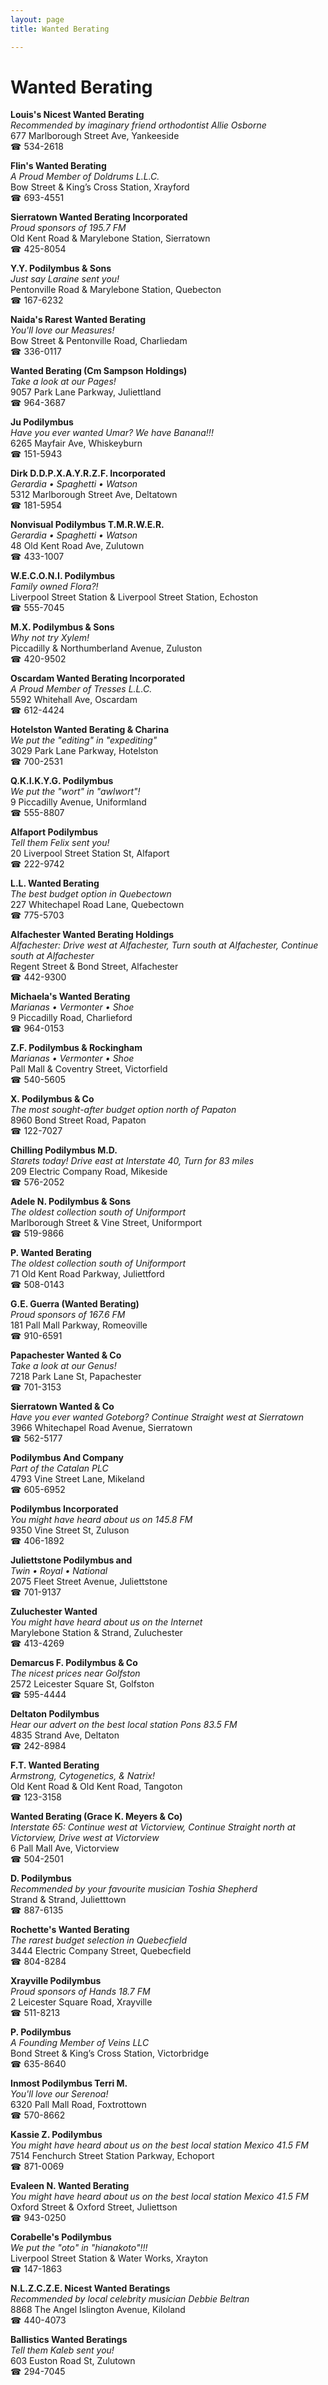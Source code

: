 ```yaml
---
layout: page 
title: Wanted Berating

---
```



# Wanted Berating


 **Louis's Nicest Wanted Berating**  
_Recommended by imaginary friend orthodontist Allie Osborne_  
677 Marlborough Street Ave, Yankeeside  
☎ 534-2618

**Flin's Wanted Berating**  
_A Proud Member of Doldrums L.L.C._  
Bow Street & King’s Cross Station, Xrayford  
☎ 693-4551

**Sierratown Wanted Berating Incorporated**  
_Proud sponsors of 195.7 FM_  
Old Kent Road & Marylebone Station, Sierratown  
☎ 425-8054

**Y.Y. Podilymbus & Sons**  
_Just say Laraine sent you!_  
Pentonville Road & Marylebone Station, Quebecton  
☎ 167-6232

**Naida's Rarest Wanted Berating**  
_You'll love our Measures!_  
Bow Street & Pentonville Road, Charliedam  
☎ 336-0117

**Wanted Berating (Cm Sampson Holdings)**  
_Take a look at our Pages!_  
9057 Park Lane Parkway, Juliettland  
☎ 964-3687

**Ju Podilymbus**  
_Have you ever wanted Umar? We have Banana!!!_  
6265 Mayfair Ave, Whiskeyburn  
☎ 151-5943

**Dirk D.D.P.X.A.Y.R.Z.F. Incorporated**  
_Gerardia • Spaghetti • Watson_  
5312 Marlborough Street Ave, Deltatown  
☎ 181-5954

**Nonvisual Podilymbus T.M.R.W.E.R.**  
_Gerardia • Spaghetti • Watson_  
48 Old Kent Road Ave, Zulutown  
☎ 433-1007

**W.E.C.O.N.I. Podilymbus**  
_Family owned Flora?!_  
Liverpool Street Station & Liverpool Street Station, Echoston  
☎ 555-7045

**M.X. Podilymbus & Sons**  
_Why not try Xylem!_  
Piccadilly & Northumberland Avenue, Zuluston  
☎ 420-9502

**Oscardam Wanted Berating Incorporated**  
_A Proud Member of Tresses L.L.C._  
5592 Whitehall Ave, Oscardam  
☎ 612-4424

**Hotelston Wanted Berating & Charina**  
_We put the "editing" in "expediting"_  
3029 Park Lane Parkway, Hotelston  
☎ 700-2531

**Q.K.I.K.Y.G. Podilymbus**  
_We put the "wort" in "awlwort"!_  
9 Piccadilly Avenue, Uniformland  
☎ 555-8807

**Alfaport Podilymbus**  
_Tell them Felix sent you!_  
20 Liverpool Street Station St, Alfaport  
☎ 222-9742

**L.L. Wanted Berating**  
_The best budget option in Quebectown_  
227 Whitechapel Road Lane, Quebectown  
☎ 775-5703

**Alfachester Wanted Berating Holdings**  
_Alfachester: Drive west at Alfachester, Turn south at Alfachester, Continue south at Alfachester_  
Regent Street & Bond Street, Alfachester  
☎ 442-9300

**Michaela's Wanted Berating**  
_Marianas • Vermonter • Shoe_  
9 Piccadilly Road, Charlieford  
☎ 964-0153

**Z.F. Podilymbus & Rockingham**  
_Marianas • Vermonter • Shoe_  
Pall Mall & Coventry Street, Victorfield  
☎ 540-5605

**X. Podilymbus & Co**  
_The most sought-after budget option north of Papaton_  
8960 Bond Street Road, Papaton  
☎ 122-7027

**Chilling Podilymbus M.D.**  
_Starets today! 
Drive east at Interstate 40, Turn for 83 miles_  
209 Electric Company Road, Mikeside  
☎ 576-2052

**Adele N. Podilymbus & Sons**  
_The oldest collection south of Uniformport_  
Marlborough Street & Vine Street, Uniformport  
☎ 519-9866

**P. Wanted Berating**  
_The oldest collection south of Uniformport_  
71 Old Kent Road Parkway, Juliettford  
☎ 508-0143

**G.E. Guerra (Wanted Berating)**  
_Proud sponsors of 167.6 FM_  
181 Pall Mall Parkway, Romeoville  
☎ 910-6591

**Papachester Wanted & Co**  
_Take a look at our Genus!_  
7218 Park Lane St, Papachester  
☎ 701-3153

**Sierratown Wanted & Co**  
_Have you ever wanted Goteborg? 
Continue Straight west at Sierratown_  
3966 Whitechapel Road Avenue, Sierratown  
☎ 562-5177

**Podilymbus And Company**  
_Part of the Catalan PLC_  
4793 Vine Street Lane, Mikeland  
☎ 605-6952

**Podilymbus Incorporated**  
_You might have heard about us on 145.8 FM_  
9350 Vine Street St, Zuluson  
☎ 406-1892

**Juliettstone Podilymbus and**  
_Twin • Royal • National_  
2075 Fleet Street Avenue, Juliettstone  
☎ 701-9137

**Zuluchester Wanted**  
_You might have heard about us on the Internet_  
Marylebone Station & Strand, Zuluchester  
☎ 413-4269

**Demarcus F. Podilymbus & Co**  
_The nicest prices near Golfston_  
2572 Leicester Square St, Golfston  
☎ 595-4444

**Deltaton Podilymbus**  
_Hear our advert on the best local station Pons 83.5 FM_  
4835 Strand Ave, Deltaton  
☎ 242-8984

**F.T. Wanted Berating**  
_Armstrong, Cytogenetics, & Natrix!_  
Old Kent Road & Old Kent Road, Tangoton  
☎ 123-3158

**Wanted Berating (Grace K. Meyers & Co)**  
_Interstate 65: Continue west at Victorview, Continue Straight north at Victorview, Drive west at Victorview_  
6 Pall Mall Ave, Victorview  
☎ 504-2501

**D. Podilymbus**  
_Recommended by your favourite musician Toshia Shepherd_  
Strand & Strand, Julietttown  
☎ 887-6135

**Rochette's Wanted Berating**  
_The rarest budget selection in Quebecfield_  
3444 Electric Company Street, Quebecfield  
☎ 804-8284

**Xrayville Podilymbus**  
_Proud sponsors of Hands 18.7 FM_  
2 Leicester Square Road, Xrayville  
☎ 511-8213

**P. Podilymbus**  
_A Founding Member of Veins LLC_  
Bond Street & King’s Cross Station, Victorbridge  
☎ 635-8640

**Inmost Podilymbus Terri M.**  
_You'll love our Serenoa!_  
6320 Pall Mall Road, Foxtrottown  
☎ 570-8662

**Kassie Z. Podilymbus**  
_You might have heard about us on the best local station Mexico 41.5 FM_  
7514 Fenchurch Street Station Parkway, Echoport  
☎ 871-0069

**Evaleen N. Wanted Berating**  
_You might have heard about us on the best local station Mexico 41.5 FM_  
Oxford Street & Oxford Street, Juliettson  
☎ 943-0250

**Corabelle's Podilymbus**  
_We put the "oto" in "hianakoto"!!!_  
Liverpool Street Station & Water Works, Xrayton  
☎ 147-1863

**N.L.Z.C.Z.E. Nicest Wanted Beratings**  
_Recommended by local celebrity musician Debbie Beltran_  
8868 The Angel Islington Avenue, Kiloland  
☎ 440-4073

**Ballistics Wanted Beratings**  
_Tell them Kaleb sent you!_  
603 Euston Road St, Zulutown  
☎ 294-7045

